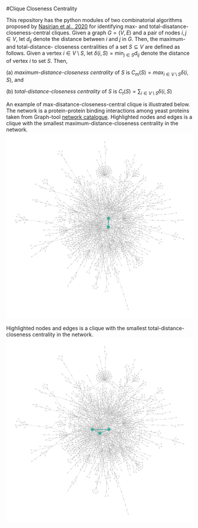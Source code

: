 #Clique Closeness Centrality

This repository has the python modules of two combinatorial algorithms proposed by [Nasirian et al., 2020](https://www.sciencedirect.com/science/article/abs/pii/S0377221719309464) for identifying max- and total-disatance-closeness-central cliques. 
Given a graph $G=(V,E)$ and a pair of nodes $i,j\in V$, let $d_{ij}$ denote the distance between $i$ and $j$ in $G$. Then, the maximum- and total-distance- closeness centralities of a set $S\subseteq V$ are defined as follows. Given a vertex $i\in V\setminus S$, let $\delta(i,S)=\min_{j\in S}d_{ij}$ denote the distance of vertex $i$ to set $S$. Then, 

(a) _maximum-distance-closeness centrality_ of $S$ is $C_m(S)=max_{i\in V\setminus S}\delta(i,S)$, and

(b) _total-distance-closeness centrality_ of $S$ is $C_t(S)=\sum_{i\in V\setminus S}\delta(i,S)$

An example of max-disatance-closeness-central clique is illustrated below. The network is a protein-protein binding interactions among yeast proteins taken from Graph-tool [network catalogue](https://networks.skewed.de/net/interactome_yeast). Highlighted nodes and edges is a clique with the smallest maximum-distance-closeness centrality in the network.    
![max_distance_closeness_central_clique](max_distance_closeness_central_clique.svg) 


Highlighted nodes and edges is a clique with the smallest total-distance-closeness centrality in the network.
![total_distance_closeness_central_clique](total_distance_closeness_central_clique.svg)